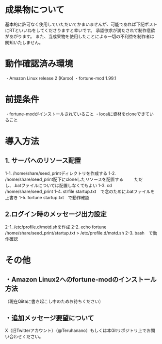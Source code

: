 # 成果物について
基本的に許可なく使用していただいてかまいませんが、可能であれば下記ポストにRTといいねをしてくださりますと幸いです。
承認欲求が満たされて制作意欲があがります。
また、当成果物を使用したことによる一切の不利益を制作者は関知いたしません。

# 動作確認済み環境
・Amazon Linux release 2 (Karoo)
・fortune-mod 1.99.1

# 前提条件
・fortune-modがインストールされていること
・localに資材をcloneできていること

# 導入方法
## 1. サーバへのリソース配置
1-1. /home/share/seed_printディレクトリを作成する
1-2. /home/share/seed_print配下にcloneしたリソースを配置する
　　  ただし、.batファイルについては配置しなくてもよい
1-3. cd /home/share/seed_print
1-4. strfile startup.txt　で念のために.batファイルを上書き
1-5. fortune startup.txt　で動作確認

## 2.ログイン時のメッセージ出力設定
2-1. /etc/profile.d/motd.shを作成
2-2. echo fortune /home/share/seed_print/startup.txt > /etc/profile.d/motd.sh
2-3. bash　で動作確認

# その他
## ・Amazon Linux2へのfortune-modのインストール方法
（現在Qiitaに書き起こし中のためお待ちください）
## ・追加メッセージ要望について
X（旧Twitterアカウント）（@Teruhanano）もしくは本Gitリポジトリ上でお問い合わせください。
